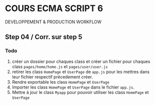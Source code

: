 <!--
@Author: Nicolas Fazio <webmaster-fazio>
@Date:   01-09-2016
@Email:  contact@nicolasfazio.ch
@Last modified by:   webmaster-fazio
@Last modified time: 06-02-2017
-->

# COURS ECMA SCRIPT 6
  DEVELOPPEMENT &amp; PRODUCTION WORKFLOW

## Step 04 / Corr. sur step 5

### Todo
  1. créer un dossier pour chaques class et créer un fichier pour chaques class `pages/home/home.js` et `pages/user/user.js`
  2. retirer les class `HomePage` et `UserPage` de `app.js` pour les mettres dans leur fichier respectif précedement créer.
  3. Rendre exportable les class `HomePage` et `UserPage`
  4. Importer les class `HomePage` et `UserPage` dans le fichier `app.js`.
  5. Mettre à jour le class `Myapp` pour pouvoir utiliser les class  `HomePage` et `UserPage`

  
